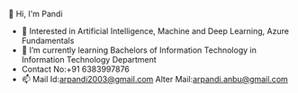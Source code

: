 👋 Hi, I'm Pandi
- 🔭 Interested in Artificial Intelligence, Machine and Deep Learning, Azure Fundamentals 
- 🌱  I’m currently learning Bachelors of Information Technology in Information Technology Department
- Contact No:+91 6383997876
- 📫 Mail Id:arpandi2003@gmail.com
Alter Mail:arpandi.anbu@gmail.com
